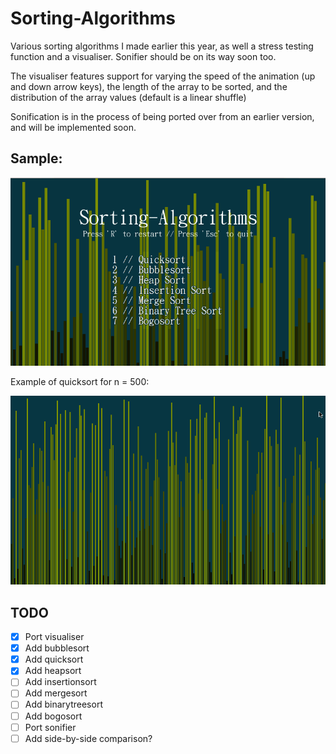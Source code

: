 # Sorting-Algorithms
Various sorting algorithms I made earlier this year, as well a stress testing function and a visualiser. Sonifier should be on its way soon too.

The visualiser features support for varying the speed of the animation (up and down arrow keys), the length of the array to be sorted, and the distribution of the array values (default is a linear shuffle)

Sonification is in the process of being ported over from an earlier version, and will be implemented soon.
 
Sample:
---------------
![sample run](sample_run.gif)

Example of quicksort for n = 500:

![n = 500](500n_quicksort.gif)

TODO
----------

 - [x] Port visualiser
 - [x] Add bubblesort
 - [x] Add quicksort
 - [x] Add heapsort
 - [ ] Add insertionsort
 - [ ] Add mergesort
 - [ ] Add binarytreesort
 - [ ] Add bogosort
 - [ ] Port sonifier
 - [ ] Add side-by-side comparison?
